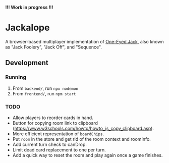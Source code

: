**!!! Work in progress !!!**

# Jackalope

A browser-based multiplayer implementation of [One-Eyed Jack](https://www.pagat.com/misc/jack.html),
also known as "Jack Foolery", "Jack Off", and "Sequence".

## Development

### Running

1. From `backend/`, run `npx nodemon`
2. From `frontend/`, run `npm start`

### TODO

* Allow players to reorder cards in hand.
* Button for copying room link to clipboard
  (https://www.w3schools.com/howto/howto_js_copy_clipboard.asp).
* More efficient representation of `boardChips`.
* Put `room` in the store and get rid of the room context and roomInfo.
* Add current turn check to canDrop.
* Limit dead card replacement to one per turn.
* Add a quick way to reset the room and play again once a game finishes.
